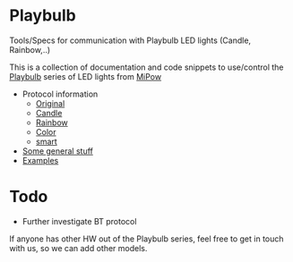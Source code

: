# Playbulb
Tools/Specs for communication with Playbulb LED lights (Candle, Rainbow,..)

This is a collection of documentation and code snippets to use/control the [Playbulb](http://www.playbulb.com/en/index.html)
series of LED lights from [MiPow](http://www.mipow.com/en/index.html)

* Protocol information
  * [Original](protocols/original.md)
  * [Candle](protocols/candle.md)
  * [Rainbow](protocols/rainbow.md)
  * [Color](protocols/color.md)
  * [smart](protocols/smart.md)
* [Some general stuff](General.md)
* [Examples](Examples.md)

# Todo

* Further investigate BT protocol

If anyone has other HW out of the Playbulb series, feel free to get in touch with us, so we can add other models.
